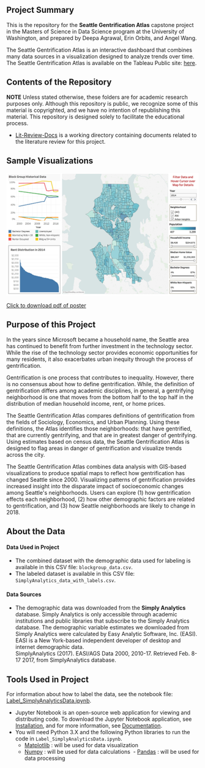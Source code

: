 ## Project Summary
This is the repository for the **Seattle Gentrification Atlas** capstone project in the Masters of Science in Data Science program at the University of Washington, and prepared by Deepa Agrawal, Erin Orbits, and Angel Wang.  

The Seattle Gentrification Atlas is an interactive dashboard that combines many data sources in a visualization designed to analyze trends over time. The Seattle Gentrification Atlas is available on the Tableau Public site: [here](https://public.tableau.com/profile/erin.orbits#!/vizhome/SeattleGentrificationAtlas/Atlas?publish=yes).  

## Contents of the Repository
__NOTE__ Unless stated otherwise, these folders are for academic research purposes only. Although this repository is public, we recognize some of this material is copyrighted, and we have no intention of republishing this material. This repository is designed solely to facilitate the educational process.    
 * [Lit-Review-Docs](https://raw.githubusercontent.com/dipsuw/Capstone590/master/Lit-Review-Docs) is a working directory containing documents related to the literature review for this project.  
 
## Sample Visualizations

![screenshot](https://raw.githubusercontent.com/dipsuw/Capstone590/master/images/dashboard_demo_data.jpeg)

<a href="https://raw.githubusercontent.com/dipsuw/Capstone590/master/images/SeattleGentrificationAtlas_poster.pdf">Click to download pdf of poster</a>

## Purpose of this Project 
In the years since Microsoft became a household name, the Seattle area has continued to benefit from further investment in the technology sector. While the rise of the technology sector provides economic opportunities for many residents, it also exacerbates urban inequity through the process of gentrification.  

Gentrification is one process that contributes to inequality. However, there is no consensus about how to define gentrification. While, the definition of gentrification differs among academic disciplines, in general, a gentrifying neighborhood is one that moves from the bottom half to the top half in the distribution of median household income, rent, or home prices.  
  
The Seattle Gentrification Atlas compares definitions of gentrification from the fields of Sociology, Economics, and Urban Planning. Using these definitions, the Atlas identifies those neighborhoods: that have gentrified, that are currently gentrifying, and that are in greatest danger of gentrifying.  Using estimates based on census data, the Seattle Gentrification Atlas is designed to flag areas in danger of gentrification and visualize trends across the city. 

The Seattle Gentrification Atlas combines data analysis with GIS-based visualizations to produce spatial maps to reflect how gentrification has changed Seattle since 2000. Visualizing patterns of gentrification provides increased insight into the disparate impact of socioeconomic changes among Seattle's neighborhoods. Users can explore (1) how gentrification effects each neighborhood, (2) how other demographic factors are related to gentrification, and (3) how Seattle neighborhoods are likely to change in 2018.  
  
## About the Data
#### Data Used in Project
 * The combined dataset with the demographic data used for labeling is available in this CSV file: `blockgroup_data.csv`. 
 * The labeled dataset is available in this CSV file: `SimplyAnalytics_data_with_labels.csv`. 
 
#### Data Sources
* The demographic data was downloaded from the __Simply Analytics__ database. Simply Analytics is only accessible through academic institutions and public libraries that subscribe to the Simply Analytics database. The demographic variable estimates we downloaded from Simply Analytics were calculated by Easy Analytic Software, Inc. (EASI). EASI is a New York-based independent developer of desktop and internet demographic data.  
SimplyAnalytics (2017). EASI/AGS Data 2000, 2010-17. Retrieved Feb. 8-17 2017, from SimplyAnalytics database.  

## Tools Used in Project
For information about how to label the data, see the notebook file: [Label_SimplyAnalyticsData.ipynb](https://raw.githubusercontent.com/dipsuw/Capstone590/master/code/Label_SimplyAnalyticsData.ipynb).  

* Jupyter Notebook is an open-source web application for viewing and distributing code. To download the Jupyter Notebook application, see [Installation](https://jupyter.org/install.html), and for more information, see [Documentation](https://jupyter.org/documentation.html). 
* You will need Python 3.X and the following Python libraries to run the code in `Label_SimplyAnalyticsData.ipynb`.  
  - [Matplotlib](https://matplotlib.org) : will be used for data visualization
  - [Numpy](http://www.numpy.org) : will be used for data calculations
  - [Pandas](http://pandas.pydata.org) : will be used for data processing  
 
